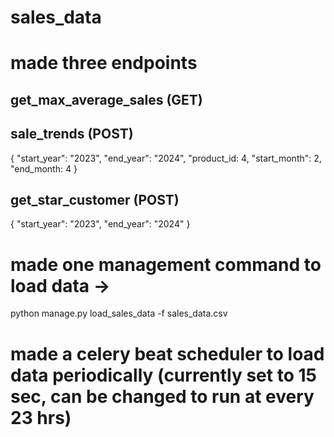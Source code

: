 # sales_data

# made three endpoints
## get_max_average_sales (GET)
## sale_trends (POST)
{
    "start_year": "2023",
    "end_year": "2024",
    "product_id: 4,
    "start_month": 2,
    "end_month: 4
}
## get_star_customer (POST) 
{
    "start_year": "2023",
    "end_year": "2024"
}

# made one management command to load data -> 
python manage.py load_sales_data -f sales_data.csv

# made a celery beat scheduler to load data periodically (currently set to 15 sec, can be changed to run at every 23 hrs)

